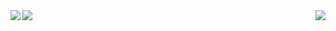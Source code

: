 <a href="https://github.com/BigBoyLeft/Rebirth">
  <img align="left" src="https://github-readme-stats.vercel.app/api/pin/?username=BigBoyLeft&repo=Rebirth&show_icons=true&theme=dracula" />
</a>
<img align="right" src="https://github-readme-stats.vercel.app/api/top-langs/?username=BigBoyLeft&show_icons=true&theme=dracula"/>
<img align="left" src="https://github-readme-stats.vercel.app/api?username=BigBoyLeft&show_icons=true&theme=dracula" />

<!-- [![My Github Stats](https://github-readme-stats.vercel.app/api?username=BigBoyLeft&show_icons=true&theme=dracula)](https://github.com/BigBoyLeft/BigBoyLeft)
[![My Top Langs](https://github-readme-stats.vercel.app/api/top-langs/?username=BigBoyLeft&theme=dracula)](https://github.com/BigBoyLeft/BigBoyLeft) -->
